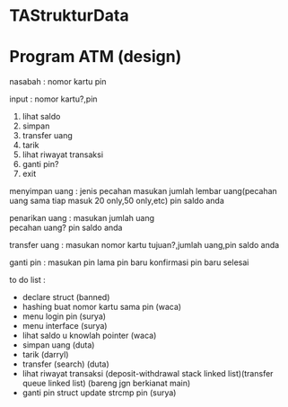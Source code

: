 # TAStrukturData
# Program ATM (design)
nasabah : 
nomor kartu
pin

input : 
nomor kartu?,pin

1. lihat saldo
2. simpan
3. transfer uang
4. tarik
5. lihat riwayat transaksi
6. ganti pin?
7. exit

menyimpan uang :
jenis pecahan 
masukan jumlah lembar uang(pecahan uang sama tiap masuk 20 only,50 only,etc)
pin
saldo anda

penarikan uang :
masukan jumlah uang        		
pecahan uang?
pin
saldo anda

transfer uang : 
masukan nomor kartu tujuan?,jumlah uang,pin
saldo anda

ganti pin :
masukan pin lama
pin baru
konfirmasi pin baru
selesai

to do list :
- declare struct (banned)
- hashing buat nomor kartu sama pin (waca)
- menu login pin  (surya)
- menu interface  (surya)
- lihat saldo u knowlah  pointer (waca)
- simpan uang (duta)
- tarik (darryl)
- transfer (search) (duta)
- lihat riwayat transaksi (deposit-withdrawal stack linked list)(transfer queue linked list) (bareng jgn berkianat main)
- ganti pin struct update strcmp pin (surya)
